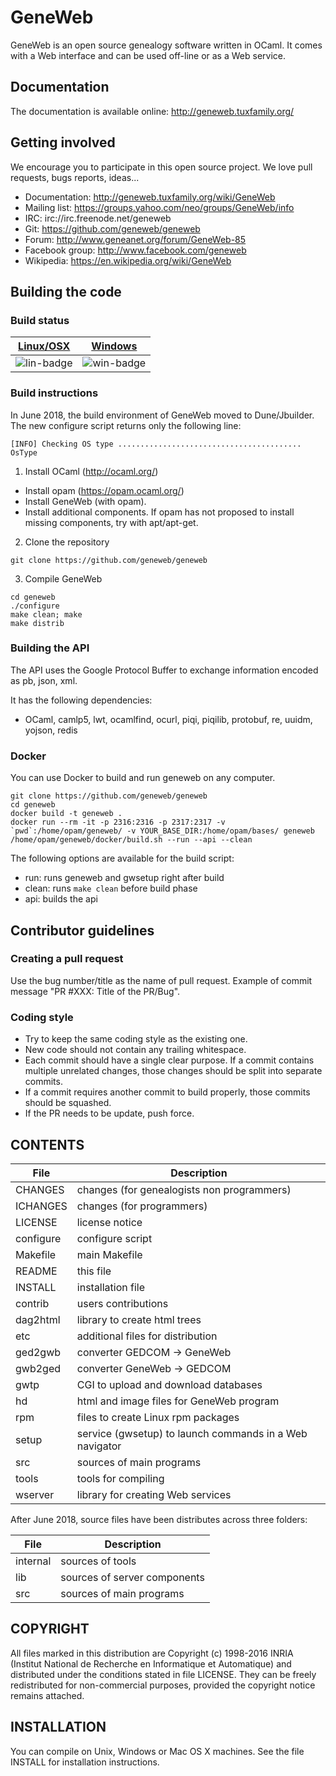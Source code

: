# GeneWeb

GeneWeb is an open source genealogy software written in OCaml. It comes
with a Web interface and can be used off-line or as a Web service.

## Documentation

The documentation is available online: http://geneweb.tuxfamily.org/

## Getting involved

We encourage you to participate in this open source project. We love
pull requests, bugs reports, ideas...

* Documentation: http://geneweb.tuxfamily.org/wiki/GeneWeb
* Mailing list: https://groups.yahoo.com/neo/groups/GeneWeb/info
* IRC: irc://irc.freenode.net/geneweb
* Git: https://github.com/geneweb/geneweb
* Forum: http://www.geneanet.org/forum/GeneWeb-85
* Facebook group: http://www.facebook.com/geneweb
* Wikipedia: https://en.wikipedia.org/wiki/GeneWeb

## Building the code

### Build status

| [Linux/OSX][lin-link] | [Windows][win-link] |
| :-------------------: | :-----------------: |
| ![lin-badge]          | ![win-badge]        |

[lin-link]:  https://travis-ci.org/geneweb/geneweb "Travis build status"
[lin-badge]: https://travis-ci.org/geneweb/geneweb.svg?branch=master "Travis build status"
[win-link]:  https://ci.appveyor.com/project/ipfix/geneweb "AppVeyor build status"
[win-badge]: https://ci.appveyor.com/api/projects/status/k7e1c67m4hc22491/branch/master?svg=true "AppVeyor build status"

### Build instructions

In June 2018, the build environment of GeneWeb moved to Dune/Jbuilder.
The new configure script returns only the following line:
```
[INFO] Checking OS type ......................................... OsType
```
1. Install OCaml (http://ocaml.org/)
- Install opam (https://opam.ocaml.org/)
- Install GeneWeb (with opam).
- Install additional components. If opam has not proposed to install missing components,
try with apt/apt-get.

2. Clone the repository
```
git clone https://github.com/geneweb/geneweb
```
3. Compile GeneWeb
```
cd geneweb
./configure
make clean; make
make distrib
```

### Building the API

The API uses the Google Protocol Buffer to exchange information
encoded as pb, json, xml.

It has the following dependencies:

- OCaml, camlp5, lwt, ocamlfind, ocurl, piqi, piqilib, protobuf, re, uuidm, yojson, redis

### Docker

You can use Docker to build and run geneweb on any computer.
```
git clone https://github.com/geneweb/geneweb
cd geneweb
docker build -t geneweb .
docker run --rm -it -p 2316:2316 -p 2317:2317 -v `pwd`:/home/opam/geneweb/ -v YOUR_BASE_DIR:/home/opam/bases/ geneweb /home/opam/geneweb/docker/build.sh --run --api --clean
```
The following options are available for the build script:
- run: runs geneweb and gwsetup right after build
- clean: runs `make clean` before build phase
- api: builds the api

## Contributor guidelines

### Creating a pull request

Use the bug number/title as the name of pull request. Example of
commit message "PR #XXX: Title of the PR/Bug".

### Coding style

* Try to keep the same coding style as the existing one.
* New code should not contain any trailing whitespace.
* Each commit should have a single clear purpose. If a commit contains
  multiple unrelated changes, those changes should be split into
  separate commits.
* If a commit requires another commit to build properly, those commits
  should be squashed.
* If the PR needs to be update, push force.

## CONTENTS

|   File    |                  Description                            |
| --------- | ------------------------------------------------------- |
| CHANGES   | changes (for genealogists non programmers)              |
| ICHANGES  | changes (for programmers)                               |
| LICENSE   | license notice                                          |
| configure | configure script                                        |
| Makefile  | main Makefile                                           |
| README    | this file                                               |
| INSTALL   | installation file                                       |
| contrib   | users contributions                                     |
| dag2html  | library to create html trees                            |
| etc       | additional files for distribution                       |
| ged2gwb   | converter GEDCOM -> GeneWeb                             |
| gwb2ged   | converter GeneWeb -> GEDCOM                             |
| gwtp      | CGI to upload and download databases                    |
| hd        | html and image files for GeneWeb program                |
| rpm       | files to create Linux rpm packages                      |
| setup     | service (gwsetup) to launch commands in a Web navigator |
| src       | sources of main programs                                |
| tools     | tools for compiling                                     |
| wserver   | library for creating Web services                       |


After June 2018, source files have been distributes across three folders:

|   File    |                  Description                            |
| --------- | ------------------------------------------------------- |
| internal  | sources of tools                                        |
| lib       | sources of server components                            |
| src       | sources of main programs                                |

## COPYRIGHT

All files marked in this distribution are Copyright (c) 1998-2016 INRIA
(Institut National de Recherche en Informatique et Automatique) and
distributed under the conditions stated in file LICENSE. They can be
freely redistributed for non-commercial purposes, provided the
copyright notice remains attached.

## INSTALLATION

You can compile on Unix, Windows or Mac OS X machines.
See the file INSTALL for installation instructions.
